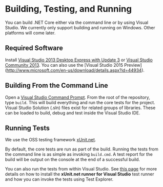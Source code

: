# Building, Testing, and Running

You can build .NET Core either via the command line or by using Visual Studio.
We currently only support building and running on Windows. Other platforms will
come later.

## Required Software

Install [Visual Studio 2013 Desktop Express with Update 3](http://www.microsoft.com/en-us/download/details.aspx?id=43733) 
or [Visual Studio Community 2013](http://go.microsoft.com/fwlink/?LinkId=517284).
You can also use the [Visual Studio 2015 Preview] (http://www.microsoft.com/en-us/download/details.aspx?id=44934).

## Building From the Command Line

Open a [Visual Studio Command Prompt](http://msdn.microsoft.com/en-us/library/ms229859(v=vs.110).aspx). 
From the root of the repository, type `build`. This will build everything and run
the core tests for the project. Visual Studio Solution (.sln) files exist for
related groups of libraries. These can be loaded to build, debug and test inside
the Visual Studio IDE.

## Running Tests

We use the OSS testing framework [xUnit.net][xunit].

By default, the core tests are run as part of the build. Running the tests from
the command line is as simple as invoking `build.cmd`. A test report for the
build will be output on the console at the end of a successful build.

You can also run the tests from within Visual Studio. See [this page][xunit-runner] 
for more details on how to install the **xUnit.net runner for Visual
Studio** test runner and how you can invoke the tests using Test Explorer.

[xunit]: http://xunit.github.io/
[xunit-runner]: https://xunit.codeplex.com/wikipage?title=HowToUseVs2012

